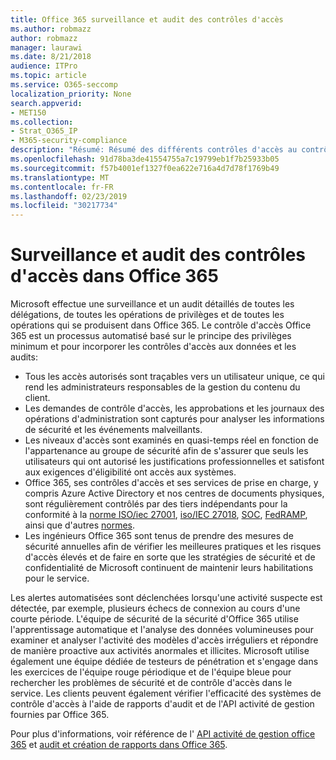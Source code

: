 ```yaml
---
title: Office 365 surveillance et audit des contrôles d'accès
ms.author: robmazz
author: robmazz
manager: laurawi
ms.date: 8/21/2018
audience: ITPro
ms.topic: article
ms.service: O365-seccomp
localization_priority: None
search.appverid:
- MET150
ms.collection:
- Strat_O365_IP
- M365-security-compliance
description: "Résumé: Résumé des différents contrôles d'accès au contrôle et à l'audit disponibles dans Office 365."
ms.openlocfilehash: 91d78ba3de41554755a7c19799eb1f7b25933b05
ms.sourcegitcommit: f57b4001ef1327f0ea622e716a4d7d78f1769b49
ms.translationtype: MT
ms.contentlocale: fr-FR
ms.lasthandoff: 02/23/2019
ms.locfileid: "30217734"
---
```

# <a name="monitoring-and-auditing-access-controls-in-office-365"></a>Surveillance et audit des contrôles d'accès dans Office 365

Microsoft effectue une surveillance et un audit détaillés de toutes les délégations, de toutes les opérations de privilèges et de toutes les opérations qui se produisent dans Office 365. Le contrôle d'accès Office 365 est un processus automatisé basé sur le principe des privilèges minimum et pour incorporer les contrôles d'accès aux données et les audits:
- Tous les accès autorisés sont traçables vers un utilisateur unique, ce qui rend les administrateurs responsables de la gestion du contenu du client.
- Les demandes de contrôle d'accès, les approbations et les journaux des opérations d'administration sont capturés pour analyser les informations de sécurité et les événements malveillants.
- Les niveaux d'accès sont examinés en quasi-temps réel en fonction de l'appartenance au groupe de sécurité afin de s'assurer que seuls les utilisateurs qui ont autorisé les justifications professionnelles et satisfont aux exigences d'éligibilité ont accès aux systèmes.
- Office 365, ses contrôles d'accès et ses services de prise en charge, y compris Azure Active Directory et nos centres de documents physiques, sont régulièrement contrôlés par des tiers indépendants pour la conformité à la [norme ISO/iec 27001](https://www.microsoft.com/en-us/TrustCenter/Compliance/iso-iec-27001), [iso/IEC 27018](https://www.microsoft.com/en-us/TrustCenter/Compliance/iso-iec-27018), [SOC](https://www.microsoft.com/en-us/TrustCenter/Compliance/SOC), [FedRAMP](https://www.microsoft.com/en-us/TrustCenter/Compliance/FedRAMP), ainsi que d'autres [normes](https://www.microsoft.com/en-us/TrustCenter/Compliance?service=Office#Icons).
- Les ingénieurs Office 365 sont tenus de prendre des mesures de sécurité annuelles afin de vérifier les meilleures pratiques et les risques d'accès élevés et de faire en sorte que les stratégies de sécurité et de confidentialité de Microsoft continuent de maintenir leurs habilitations pour le service.

Les alertes automatisées sont déclenchées lorsqu'une activité suspecte est détectée, par exemple, plusieurs échecs de connexion au cours d'une courte période. L'équipe de sécurité de la sécurité d'Office 365 utilise l'apprentissage automatique et l'analyse des données volumineuses pour examiner et analyser l'activité des modèles d'accès irréguliers et répondre de manière proactive aux activités anormales et illicites. Microsoft utilise également une équipe dédiée de testeurs de pénétration et s'engage dans les exercices de l'équipe rouge périodique et de l'équipe bleue pour rechercher les problèmes de sécurité et de contrôle d'accès dans le service. Les clients peuvent également vérifier l'efficacité des systèmes de contrôle d'accès à l'aide de rapports d'audit et de l'API activité de gestion fournies par Office 365. 

Pour plus d'informations, voir référence de l' [API activité de gestion office 365](https://msdn.microsoft.com/en-us/library/office/mt227394.aspx) et [audit et création de rapports dans Office 365](office-365-auditing-and-reporting-overview.md).
